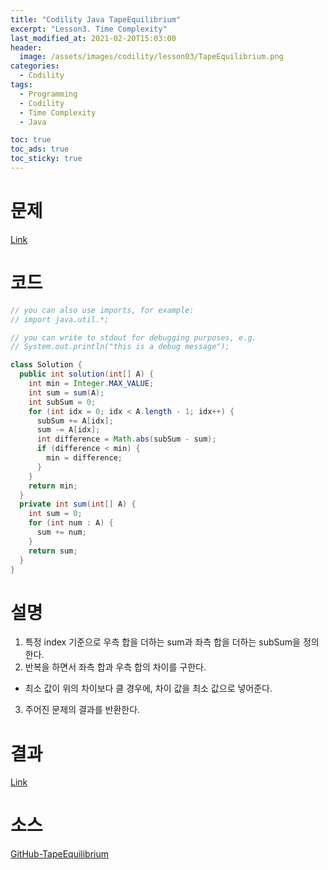 ```yaml
---
title: "Codility Java TapeEquilibrium"
excerpt: "Lesson3. Time Complexity"
last_modified_at: 2021-02-20T15:03:00
header:
  image: /assets/images/codility/lesson03/TapeEquilibrium.png
categories:
  - Codility
tags:
  - Programming
  - Codility
  - Time Complexity
  - Java

toc: true
toc_ads: true
toc_sticky: true
---
```


# 문제
[Link](https://app.codility.com/programmers/lessons/3-time_complexity/tape_equilibrium/)

# 코드
```java
// you can also use imports, for example:
// import java.util.*;

// you can write to stdout for debugging purposes, e.g.
// System.out.println("this is a debug message");

class Solution {
  public int solution(int[] A) {
    int min = Integer.MAX_VALUE;
    int sum = sum(A);
    int subSum = 0;
    for (int idx = 0; idx < A.length - 1; idx++) {
      subSum += A[idx];
      sum -= A[idx];
      int difference = Math.abs(subSum - sum);
      if (difference < min) {
        min = difference;
      }
    }
    return min;
  }
  private int sum(int[] A) {
    int sum = 0;
    for (int num : A) {
      sum += num;
    }
    return sum;
  }
}
```

# 설명
1. 특정 index 기준으로 우측 합을 더하는 sum과 좌측 합을 더하는 subSum을 정의한다.
2. 반복을 하면서 좌측 합과 우측 합의 차이를 구한다.
- 최소 값이 위의 차이보다 클 경우에, 차이 값을 최소 값으로 넣어준다.
3. 주어진 문제의 결과를 반환한다.

# 결과
[Link](https://app.codility.com/demo/results/training2C4RED-4GW/)

# 소스
[GitHub-TapeEquilibrium](https://github.com/GracefulSoul/Sample/blob/master/src/main/java/gracefulsoul/codility/lesson03/TapeEquilibrium.java)